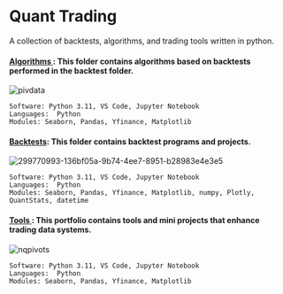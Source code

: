 #  Quant Trading
A collection of backtests, algorithms, and trading tools written in python.

#### [Algorithms ](https://github.com/guzmanwolfrank/QuantTrading/tree/main/Tools/Wolf%20Pivot%20Calculator): This folder contains algorithms based on backtests performed in the backtest folder.    


![pivdata](https://github.com/guzmanwolfrank/QuantTrading/assets/29739578/fa29e4fc-b1bd-451c-8425-12113035d942)

    Software: Python 3.11, VS Code, Jupyter Notebook
    Languages:  Python
    Modules: Seaborn, Pandas, Yfinance, Matplotlib




#### [Backtests](https://github.com/guzmanwolfrank/QuantTrading/blob/main/Backtests/Pivot_Strat/readme.md): This folder contains backtest programs and projects.     

![299770993-136bf05a-9b74-4ee7-8951-b28983e4e3e5](https://github.com/guzmanwolfrank/QuantTrading/assets/29739578/1a35e249-dcd5-45ed-8b8e-326ebc8fefd4)


    Software: Python 3.11, VS Code, Jupyter Notebook
    Languages:  Python
    Modules: Seaborn, Pandas, Yfinance, Matplotlib, numpy, Plotly, QuantStats, datetime


#### [Tools ](https://github.com/guzmanwolfrank/QuantTrading/tree/main/Tools/Wolf%20Pivot%20Calculator): This portfolio contains tools and mini projects that enhance trading data systems.    

![nqpivots](https://github.com/guzmanwolfrank/QuantTrading/assets/29739578/29695637-1150-4634-8c11-51fba32f7086)


    Software: Python 3.11, VS Code, Jupyter Notebook
    Languages:  Python
    Modules: Seaborn, Pandas, Yfinance, Matplotlib


